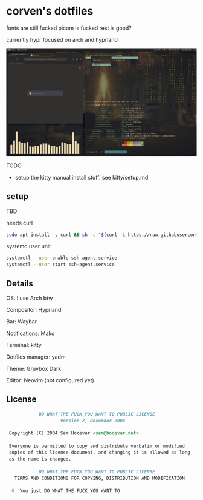 # corven's dotfiles

fonts are still fucked
picom is fucked
rest is good?

currently hypr focused on arch and hyprland

![current setup](current.png)

TODO
- setup the kitty manual install stuff. see kitty/setup.md

## setup
TBD

needs curl

```bash
sudo apt install -y curl && sh -c "$(curl -L https://raw.githubusercontent.com/mehermvr/dotfiles/master/.config/tools/install.sh)"
```

systemd user unit

```bash
systemctl --user enable ssh-agent.service
systemctl --user start ssh-agent.service
```

## Details

OS: I use Arch btw

Compositor: Hyprland

Bar: Waybar

Notifications: Mako

Terminal: kitty

Dotfiles manager: yadm

Theme: Gruvbox Dark

Editor: Neovim (not configured yet)

## License

```markdown
            DO WHAT THE FUCK YOU WANT TO PUBLIC LICENSE
                    Version 2, December 2004

 Copyright (C) 2004 Sam Hocevar <sam@hocevar.net>

 Everyone is permitted to copy and distribute verbatim or modified
 copies of this license document, and changing it is allowed as long
 as the name is changed.

            DO WHAT THE FUCK YOU WANT TO PUBLIC LICENSE
   TERMS AND CONDITIONS FOR COPYING, DISTRIBUTION AND MODIFICATION

  0. You just DO WHAT THE FUCK YOU WANT TO.
```

